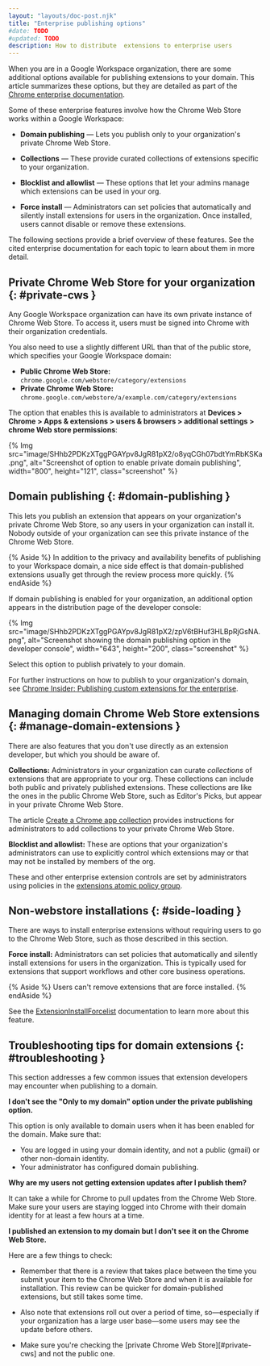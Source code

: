 ```yaml
---
layout: "layouts/doc-post.njk"
title: "Enterprise publishing options"
#date: TODO
#updated: TODO
description: How to distribute  extensions to enterprise users
---
```


When you are in a Google Workspace organization, there are some additional options available for
publishing extensions to your domain. This article summarizes these options, but they are detailed
as part of the [Chrome enterprise documentation][ent-chrome-management].

Some of these enterprise features involve how the Chrome Web Store works within a Google Workspace:

* **Domain publishing** &mdash; Lets you publish only to your organization's private Chrome Web
  Store.

* **Collections** &mdash; These provide curated collections of extensions specific to your
  organization.

* **Blocklist and allowlist** &mdash; These options that let your admins manage which extensions can
  be used in your org.

* **Force install** &mdash; Administrators can set policies that automatically and silently install
  extensions for users in the organization. Once installed, users cannot disable or remove these
  extensions.

The following sections provide a brief overview of these features. See the cited enterprise
documentation for each topic to learn about them in more detail.

## Private Chrome Web Store for your organization {: #private-cws }

Any Google Workspace organization can have its own private instance of Chrome Web Store. To access
it, users must be signed into Chrome with their organization credentials.

You also need to use a slightly different URL than that of the public store, which specifies your
Google Workspace domain:

* **Public Chrome Web Store:** &emsp;
  `chrome.google.com/webstore/category/extensions`
* **Private Chrome Web Store:** &emsp;
  `chrome.google.com/webstore/a/example.com/category/extensions`

The option that enables this is available to administrators at **Devices > Chrome > Apps &
extensions > users & browsers > additional settings > chrome Web store permissions**:

{% Img src="image/SHhb2PDKzXTggPGAYpv8JgR81pX2/o8yqCGh07bdtYmRbKSKa.png", alt="Screenshot of option
to enable private domain publishing", width="800", height="121", class="screenshot"  %}


## Domain publishing {: #domain-publishing }

This lets you publish an extension that appears on your organization's private Chrome Web Store, so
any users in your organization can install it. Nobody outside of your organization can see this
private instance of the Chrome Web Store.

{% Aside %}
In addition to the privacy and availability benefits of publishing to your Workspace domain, a nice
side effect is that domain-published extensions usually get through the review process more quickly.
{% endAside %}

If domain publishing is enabled for your organization, an additional option appears in the
distribution page of the developer console:

{% Img src="image/SHhb2PDKzXTggPGAYpv8JgR81pX2/zpV6tBHuf3HLBpRjGsNA.png", alt="Screenshot showing
the domain publishing option in the developer console", width="643", height="200",
class="screenshot" %}

Select this option to publish privately to your domain.

For further instructions on how to publish to your organization's domain, see [Chrome Insider:
Publishing custom extensions for the enterprise][ent-ext-blog-how].

## Managing domain Chrome Web Store extensions {: #manage-domain-extensions }

There are also features that you don't use directly as an extension developer, but which you should
be aware of.

**Collections:** Administrators in your organization can curate *collections* of extensions that are
appropriate to your org. These collections can include both public and privately published
extensions. These collections are like the ones in the public Chrome Web Store, such as Editor's
Picks, but appear in your private Chrome Web Store.

The article [Create a Chrome app collection][ent-ext-admin-collections] provides instructions for
administrators to add collections to your private Chrome Web Store.

**Blocklist and allowlist:** These are options that your organization's administrators can use to
explicitly control which extensions may or that may not be installed by members of the org.

These and other enterprise extension controls are set by administrators using policies in the
[extensions atomic policy group][ent-ext-admin-policies].

## Non-webstore installations {: #side-loading }

There are ways to install enterprise extensions without requiring users to go to the Chrome Web
Store, such as those described in this section.

**Force install:** Administrators can set policies that automatically and silently install
extensions for users in the organization. This is typically used for extensions that support
workflows and other core business operations.

{% Aside %}
Users can't remove extensions that are force installed.
{% endAside %}

See the [ExtensionInstallForcelist][ent-ext-admin-forcelist] documentation to learn more about this
feature.

## Troubleshooting tips for domain extensions {: #troubleshooting }

This section addresses a few common issues that extension developers may encounter when publishing
to a domain.

**I don't see the "Only to my domain" option under the private publishing option.**

This option is only available to domain users when it has been enabled for the domain. Make sure
that:

* You are logged in using your domain identity, and not a public (gmail) or other non-domain
  identity.
* Your administrator has configured domain publishing.

**Why are my users not getting extension updates after I publish them?**

It can take a while for Chrome to pull updates from the Chrome Web Store. Make sure your users are
staying logged into Chrome with their domain identity for at least a few hours at a time.

**I published an extension to my domain but I don't see it on the Chrome Web Store.**

Here are a few things to check:

* Remember that there is a review that takes place between the time you submit your item to the
  Chrome Web Store and when it is available for installation. This review can be quicker for
  domain-published extensions, but still takes some time.

* Also note that extensions roll out over a period of time, so&mdash;especially if your organization
  has a large user base&mdash;some users may see the update before others.

* Make sure you're checking the [private Chrome Web Store][#private-cws] and not the public one.

[ent-chrome-management]: https://support.google.com/chrome/a/answer/9296680
[ent-ext-admin-collections]: https://support.google.com/chrome/a/answer/2649489
[ent-ext-admin-forcelist]: https://chromeenterprise.google/policies/?policy=ExtensionInstallForcelist
[ent-ext-admin-policies]: https://chromeenterprise.google/policies/atomic-groups/#Extensions
[ent-ext-blog-how]: https://cloud.google.com/blog/products/chrome-enterprise/publishing-extensions-for-the-enterprise
